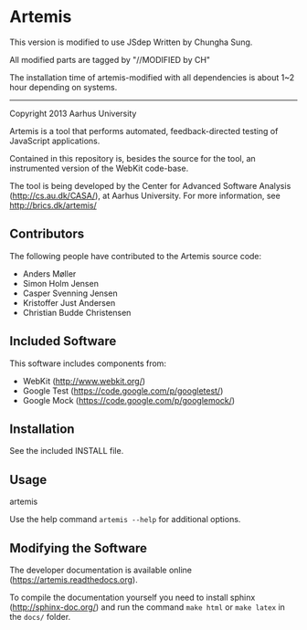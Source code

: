 
Artemis
=======
This version is modified to use JSdep
Written by Chungha Sung.

All modified parts are tagged by "//MODIFIED by CH"

The installation time of artemis-modified with all dependencies is 
about 1~2 hour depending on systems.

-------------------
Copyright 2013 Aarhus University

Artemis is a tool that performs automated, feedback-directed testing
of JavaScript applications.

Contained in this repository is, besides the source for the tool, an
instrumented version of the WebKit code-base.

The tool is being developed by the Center for Advanced Software Analysis
(http://cs.au.dk/CASA/), at Aarhus University. For more information, 
see http://brics.dk/artemis/

Contributors
------------

The following people have contributed to the Artemis source code:

* Anders Møller
* Simon Holm Jensen
* Casper Svenning Jensen
* Kristoffer Just Andersen
* Christian Budde Christensen

Included Software
-----------------

This software includes components from:

* WebKit (http://www.webkit.org/)
* Google Test (https://code.google.com/p/googletest/)
* Google Mock (https://code.google.com/p/googlemock/)

Installation 
------------

See the included INSTALL file.

Usage
-----

  artemis <url-to-be-tested>

Use the help command `artemis --help` for additional options.

Modifying the Software
----------------------

The developer documentation is available online (https://artemis.readthedocs.org).

To compile the documentation yourself you need to install sphinx (http://sphinx-doc.org/) and run the command ``make html`` or ``make latex`` in the ``docs/`` folder.
